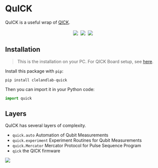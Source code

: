 # QuICK

QuICK is a useful wrap of [QICK](https://github.com/openquantumhardware/qick).

<div style="display: flex; flex-direction: row; flex-wrap: wrap; justify-content: center; align-items: center;">
  <a style="margin: 0.25rem; display: block;" href="https://clelandlab-quick.readthedocs.io/en/latest/"><img src="https://img.shields.io/readthedocs/clelandlab-quick?style=for-the-badge&logo=readthedocs&logoColor=white"></a>
  <a style="margin: 0.25rem; display: block;" href="https://pypi.org/project/clelandlab-quick/"><img src="https://img.shields.io/pypi/v/clelandlab-quick?style=for-the-badge&logo=pypi&logoColor=white"></a>
  <a style="margin: 0.25rem; display: block;" href="https://github.com/clelandlab/quick"><img src="https://img.shields.io/github/stars/clelandlab/quick?style=for-the-badge&logo=github"></a>
</div>

## Installation

> This is the installation on your PC. For QICK Board setup, see [here](https://clelandlab-quick.readthedocs.io/en/latest/Tutorials/qick).

Install this package with `pip`:

```
pip install clelandlab-quick
```

Then you can import it in your Python code:

```python
import quick
```

## Layers

QuICK has several layers of complexity.

- `quick.auto` Automation of Qubit Measurements
- `quick.experiment` Experiment Routines for Qubit Measurements
- `quick.Mercator` Mercator Protocol for Pulse Sequence Program
- `qick` the QICK firmware

![](https://clelandlab-quick.readthedocs.io/en/latest/Images/overview.png)
